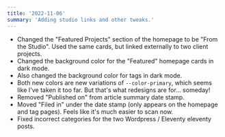 ```yaml
---
title: '2022-11-06'
summary: 'Adding studio links and other tweaks.'
---
```


* Changed the "Featured Projects" section of the homepage to be "From the Studio". Used the same cards, but linked externally to two client projects.
* Changed the background color for the "Featured" homepage cards in dark mode.
* Also changed the background color for tags in dark mode.
* Both new colors are new variations of `--color-primary`, which seems like I've taken it too far. But that's what redesigns are for... someday!
* Removed "Published on" from article summary date stamp.
* Moved "Filed in" under the date stamp (only appears on the homepage and tag pages). Feels like it's much easier to scan now.
* Fixed incorrect categories for the two Wordpress / Eleventy eleventy posts.
